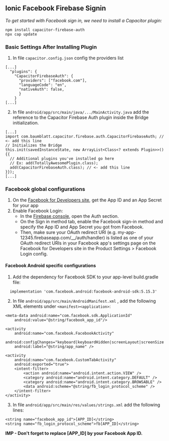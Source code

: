 ## Ionic Facebook Firebase Signin  

_To get started with Facebook sign in, we need to install a Capacitor plugin:_  
```
npm install capacitor-firebase-auth
npx cap update  
```  

### Basic Settings After Installing Plugin
1. In file `capacitor.config.json` config the providers list
```
[...]
  "plugins": {
    "CapacitorFirebaseAuth": {
      "providers": ["facebook.com"],
      "languageCode": "en",
      "nativeAuth": false,
      }
    }
[...]
```  

2. In file `android/app/src/main/java/.../MainActivity.java` add the reference to the Capacitor Firebase Auth plugin inside the Bridge initialization.  
```
[...]
import com.baumblatt.capacitor.firebase.auth.CapacitorFirebaseAuth; // <- add this line
// Initializes the Bridge
this.init(savedInstanceState, new ArrayList<Class<? extends Plugin>>() {{
  // Additional plugins you've installed go here
  // Ex: add(TotallyAwesomePlugin.class);
  add(CapacitorFirebaseAuth.class); // <- add this line
}});
[...]
```
### Facebook global configurations  

1. On the [Facebook for Developers site](https://developers.facebook.com/), get the App ID and an App Secret for your app  
2. Enable Facebook Login:  
    * In the [Firebase console](https://console.firebase.google.com/), open the Auth section.  
    * On the Sign in method tab, enable the Facebook sign-in method and specify the App ID and App Secret you got from Facebook.  
    * Then, make sure your OAuth redirect URI (e.g. my-app-12345.firebaseapp.com/__/auth/handler) is listed as one of your OAuth   redirect URIs in your Facebook app's settings page on the Facebook for Developers site in the Product Settings > Facebook Login config.  


#### Facebook Android specific configurations  

1. Add the dependency for Facebook SDK to your app-level build.gradle file:
```
  implementation 'com.facebook.android:facebook-android-sdk:5.15.3'
```

2. In file `android/app/src/main/AndroidManifest.xml` , add the following XML elements under `<manifest><application>`:  
```
<meta-data android:name="com.facebook.sdk.ApplicationId"
    android:value="@string/facebook_app_id"/>

<activity
    android:name="com.facebook.FacebookActivity"
    android:configChanges="keyboard|keyboardHidden|screenLayout|screenSize|orientation"
    android:label="@string/app_name" />

<activity
    android:name="com.facebook.CustomTabActivity"
    android:exported="true">
    <intent-filter>
        <action android:name="android.intent.action.VIEW" />
        <category android:name="android.intent.category.DEFAULT" />
        <category android:name="android.intent.category.BROWSABLE" />
        <data android:scheme="@string/fb_login_protocol_scheme" />
    </intent-filter>
</activity>
```  

3. In file `android/app/src/main/res/values/strings.xml` add the following lines:  
```
<string name="facebook_app_id">[APP_ID]</string>
<string name="fb_login_protocol_scheme">fb[APP_ID]</string>
```
**IMP - Don't forget to replace [APP_ID] by your Facebook App ID.**
